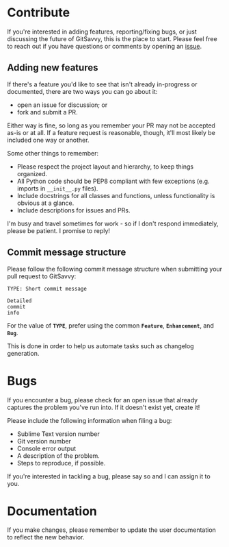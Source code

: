 # Contribute

If you're interested in adding features, reporting/fixing bugs, or just discussing the future of GitSavvy, this is the place to start.  Please feel free to reach out if you have questions or comments by opening an [issue](https://github.com/divmain/GitSavvy/issues).


## Adding new features

If there's a feature you'd like to see that isn't already in-progress or documented, there are two ways you can go about it:

- open an issue for discussion; or
- fork and submit a PR.

Either way is fine, so long as you remember your PR may not be accepted as-is or at all.  If a feature request is reasonable, though, it'll most likely be included one way or another.

Some other things to remember:

- Please respect the project layout and hierarchy, to keep things organized.
- All Python code should be PEP8 compliant with few exceptions (e.g. imports in `__init__.py` files).
- Include docstrings for all classes and functions, unless functionality is obvious at a glance.
- Include descriptions for issues and PRs.

I'm busy and travel sometimes for work - so if I don't respond immediately, please be patient.  I promise to reply!

## Commit message structure

Please follow the following commit message structure when submitting your pull request to GitSavvy:

    TYPE: Short commit message

    Detailed
    commit
    info

For the value of **`TYPE`**, prefer using the common **`Feature`**, **`Enhancement`**, and **`Bug`**.

This is done in order to help us automate tasks such as changelog generation.


# Bugs

If you encounter a bug, please check for an open issue that already captures the problem you've run into.  If it doesn't exist yet, create it!

Please include the following information when filing a bug:

- Sublime Text version number
- Git version number
- Console error output
- A description of the problem.
- Steps to reproduce, if possible.

If you're interested in tackling a bug, please say so and I can assign it to you.


# Documentation

If you make changes, please remember to update the user documentation to reflect the new behavior.
